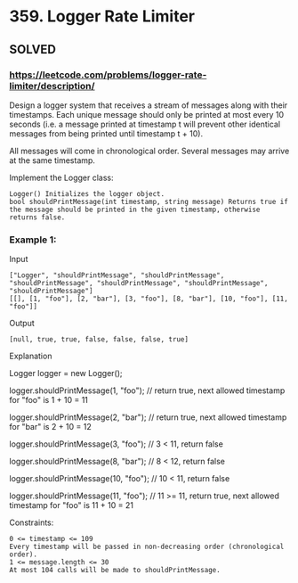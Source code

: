 # 359. Logger Rate Limiter

## SOLVED
### https://leetcode.com/problems/logger-rate-limiter/description/

Design a logger system that receives a stream of messages along with their timestamps. Each unique message should only be printed at most every 10 seconds (i.e. a message printed at timestamp t will prevent other identical messages from being printed until timestamp t + 10).

All messages will come in chronological order. Several messages may arrive at the same timestamp.

Implement the Logger class:

    Logger() Initializes the logger object.
    bool shouldPrintMessage(int timestamp, string message) Returns true if the message should be printed in the given timestamp, otherwise returns false.



### Example 1:

Input

    ["Logger", "shouldPrintMessage", "shouldPrintMessage", "shouldPrintMessage", "shouldPrintMessage", "shouldPrintMessage", "shouldPrintMessage"]
    [[], [1, "foo"], [2, "bar"], [3, "foo"], [8, "bar"], [10, "foo"], [11, "foo"]]

Output
    
    [null, true, true, false, false, false, true]

Explanation

Logger logger = new Logger();

logger.shouldPrintMessage(1, "foo");  // return true, next allowed timestamp for "foo" is 1 + 10 = 11

logger.shouldPrintMessage(2, "bar");  // return true, next allowed timestamp for "bar" is 2 + 10 = 12

logger.shouldPrintMessage(3, "foo");  // 3 < 11, return false

logger.shouldPrintMessage(8, "bar");  // 8 < 12, return false

logger.shouldPrintMessage(10, "foo"); // 10 < 11, return false

logger.shouldPrintMessage(11, "foo"); // 11 >= 11, return true, next allowed timestamp for "foo" is 11 + 10 = 21



Constraints:

    0 <= timestamp <= 109
    Every timestamp will be passed in non-decreasing order (chronological order).
    1 <= message.length <= 30
    At most 104 calls will be made to shouldPrintMessage.

